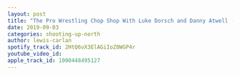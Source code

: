 ```yaml
---
layout: post
title: "The Pro Wrestling Chop Shop With Luke Dorsch and Danny Atwell - Ep. 4 - AEW All Out and NJPW Royal Quest Review!"
date: 2019-09-03
categories: shooting-up-north
author: lewis-carlan
spotify_track_id: 2HtQ6vX3ElAGiIoZ0WGP4r
youtube_video_id: 
apple_track_id: 1000448495127
---
```

